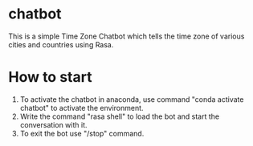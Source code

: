 # chatbot
This is a simple Time Zone Chatbot which tells the time zone of various cities and countries using Rasa.

# How to start
1) To activate the chatbot in anaconda, use command "conda activate chatbot" to activate the environment.
2) Write the command "rasa shell" to load the bot and start the conversation with it.
3) To exit the bot use "/stop" command.
